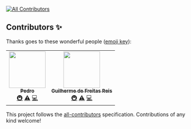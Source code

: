 
<!-- ALL-CONTRIBUTORS-BADGE:START - Do not remove or modify this section -->
[![All Contributors](https://img.shields.io/badge/all_contributors-2-orange.svg?style=flat-square)](#contributors-)
<!-- ALL-CONTRIBUTORS-BADGE:END -->

## Contributors ✨

Thanks goes to these wonderful people ([emoji key](https://allcontributors.org/docs/en/emoji-key)):

<!-- ALL-CONTRIBUTORS-LIST:START - Do not remove or modify this section -->
<!-- prettier-ignore-start -->
<!-- markdownlint-disable -->
<table>
  <tr>
    <td align="center"><a href="https://github.com/pedrohbribeiro"><img src="https://avatars0.githubusercontent.com/u/43688538?v=4" width="100px;" alt=""/><br /><sub><b>Pedro</b></sub></a><br /><a href="#infra-pedrohbribeiro" title="Infrastructure (Hosting, Build-Tools, etc)">🚇</a> <a href="https://github.com/GuilhermeReis9876/Projeto_C_ATP_SI/commits?author=pedrohbribeiro" title="Tests">⚠️</a> <a href="https://github.com/GuilhermeReis9876/Projeto_C_ATP_SI/commits?author=pedrohbribeiro" title="Code">💻</a></td>
    <td align="center"><a href="https://guilhermefreis.com.br"><img src="https://avatars0.githubusercontent.com/u/40269684?v=4" width="100px;" alt=""/><br /><sub><b>Guilherme de Freitas Reis</b></sub></a><br /><a href="#infra-GuilhermeReis9876" title="Infrastructure (Hosting, Build-Tools, etc)">🚇</a> <a href="https://github.com/GuilhermeReis9876/Projeto_C_ATP_SI/commits?author=GuilhermeReis9876" title="Tests">⚠️</a> <a href="https://github.com/GuilhermeReis9876/Projeto_C_ATP_SI/commits?author=GuilhermeReis9876" title="Code">💻</a></td>
  </tr>
</table>

<!-- markdownlint-enable -->
<!-- prettier-ignore-end -->
<!-- ALL-CONTRIBUTORS-LIST:END -->

This project follows the [all-contributors](https://github.com/all-contributors/all-contributors) specification. Contributions of any kind welcome!